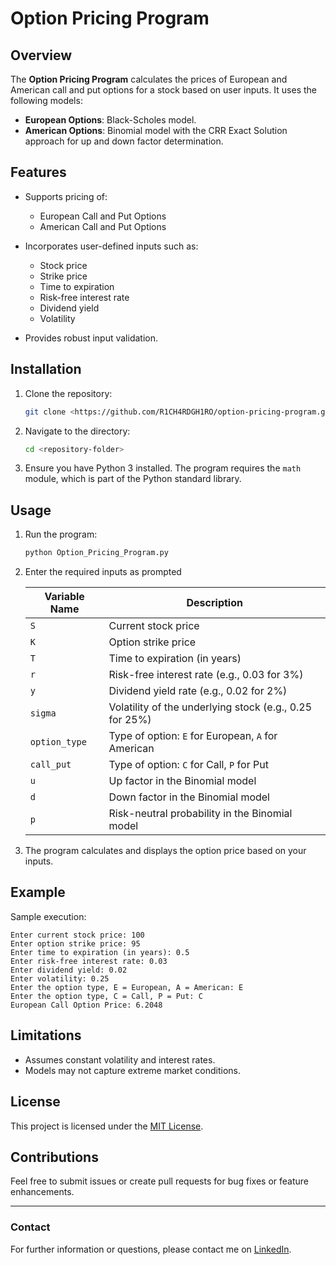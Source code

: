 # Option Pricing Program

## Overview
The **Option Pricing Program** calculates the prices of European and American call and put options for a stock based on user inputs. It uses the following models:

- **European Options**: Black-Scholes model.
- **American Options**: Binomial model with the CRR Exact Solution approach for up and down factor determination.

## Features
- Supports pricing of:
  - European Call and Put Options
  - American Call and Put Options
    
- Incorporates user-defined inputs such as:
  - Stock price
  - Strike price
  - Time to expiration
  - Risk-free interest rate
  - Dividend yield
  - Volatility
    
- Provides robust input validation.

## Installation
1. Clone the repository:
   ```bash
   git clone <https://github.com/R1CH4RDGH1RO/option-pricing-program.git>
   ```
2. Navigate to the directory:
   ```bash
   cd <repository-folder>
   ```
3. Ensure you have Python 3 installed. The program requires the `math` module, which is part of the Python standard library.

## Usage
1. Run the program:
   ```bash
   python Option_Pricing_Program.py
   ```
2. Enter the required inputs as prompted

      | Variable Name | Description                                                      |
      |---------------|------------------------------------------------------------------|
      | `S`           | Current stock price                                             |
      | `K`           | Option strike price                                             |
      | `T`           | Time to expiration (in years)                                   |
      | `r`           | Risk-free interest rate (e.g., 0.03 for 3%)                     |
      | `y`           | Dividend yield rate (e.g., 0.02 for 2%)                         |
      | `sigma`       | Volatility of the underlying stock (e.g., 0.25 for 25%)         |
      | `option_type` | Type of option: `E` for European, `A` for American              |
      | `call_put`    | Type of option: `C` for Call, `P` for Put                       |
      | `u`           | Up factor in the Binomial model                                 |
      | `d`           | Down factor in the Binomial model                               |
      | `p`           | Risk-neutral probability in the Binomial model                 |

3. The program calculates and displays the option price based on your inputs.

## Example
Sample execution:
```
Enter current stock price: 100
Enter option strike price: 95
Enter time to expiration (in years): 0.5
Enter risk-free interest rate: 0.03
Enter dividend yield: 0.02
Enter volatility: 0.25
Enter the option type, E = European, A = American: E
Enter the option type, C = Call, P = Put: C
European Call Option Price: 6.2048
```

## Limitations
- Assumes constant volatility and interest rates.
- Models may not capture extreme market conditions.

## License
This project is licensed under the [MIT License](LICENSE).

## Contributions
Feel free to submit issues or create pull requests for bug fixes or feature enhancements.

---

### Contact
For further information or questions, please contact me on [LinkedIn](www.linkedin.com/in/riccardo-mingolla).
